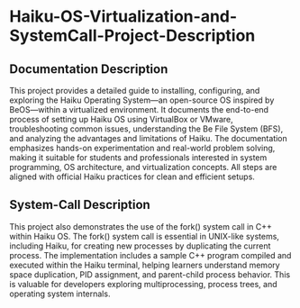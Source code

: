 # Haiku-OS-Virtualization-and-SystemCall-Project-Description
## Documentation Description
This project provides a detailed guide to installing, configuring, and exploring 
the Haiku Operating System—an open-source OS inspired by BeOS—within a virtualized environment.
It documents the end-to-end process of setting up Haiku OS using VirtualBox or VMware, troubleshooting
common issues, understanding the Be File System (BFS), and analyzing the advantages and limitations of 
Haiku. The documentation emphasizes hands-on experimentation and real-world problem solving, making it 
suitable for students and professionals interested in system programming, OS architecture, and virtualization 
concepts. All steps are aligned with official Haiku practices for clean and efficient setups.
## System-Call Description
This project also demonstrates the use of the fork() system call in C++ within Haiku OS.
The fork() system call is essential in UNIX-like systems, including Haiku, for creating new 
processes by duplicating the current process. The implementation includes a sample C++ program 
compiled and executed within the Haiku terminal, helping learners understand memory space duplication,
PID assignment, and parent-child process behavior. This is valuable for developers exploring multiprocessing, 
process trees, and operating system internals.
